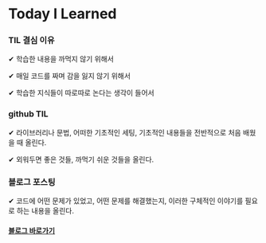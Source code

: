 # Today I Learned

### TIL 결심 이유

✔ 학습한 내용을 까먹지 않기 위해서

✔ 매일 코드를 짜며 감을 잃지 않기 위해서

✔ 학습한 지식들이 따로따로 논다는 생각이 들어서

### github TIL

✔ 라이브러리나 문법, 어떠한 기초적인 세팅, 기초적인 내용들을 전반적으로 처음 배웠을 때 올린다.

✔ 외워두면 좋은 것들, 까먹기 쉬운 것들을 올린다.

### 블로그 포스팅

✔ 코드에 어떤 문제가 있었고, 어떤 문제를 해결했는지, 이러한 구체적인 이야기를 필요로 하는 내용을 올린다.

#### [블로그 바로가기](https://jeongsangin1.tistory.com/)

